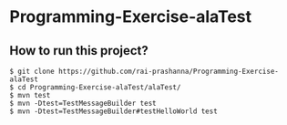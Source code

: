 # Programming-Exercise-alaTest


## How to run this project?
```
$ git clone https://github.com/rai-prashanna/Programming-Exercise-alaTest
$ cd Programming-Exercise-alaTest/alaTest/
$ mvn test
$ mvn -Dtest=TestMessageBuilder test
$ mvn -Dtest=TestMessageBuilder#testHelloWorld test
```
